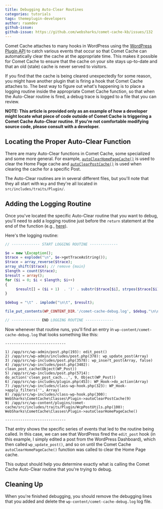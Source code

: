 ```yaml
---
title: Debugging Auto-Clear Routines
categories: tutorials
tags: themeplugin-developers
author: raamdev
github-issue:
github-issue: https://github.com/websharks/comet-cache-kb/issues/132
---
```


Comet Cache attaches to many hooks in WordPress using the [WordPress Plugin API](https://codex.wordpress.org/Plugin_API) to catch various events that occur so that Comet Cache can automatically clear the cache at the appropriate time. This makes it possible for Comet Cache to ensure that the cache on your site stays up-to-date and that an old (stale) cache is never served to visitors.

If you find that the cache is being cleared unexpectedly for some reason, you might have another plugin that is firing a hook that Comet Cache attaches to. The best way to figure out what's happening is to place a logging routine inside the appropriate Comet Cache function, so that when the Auto-Clear routine is fired, a debug trace is logged to a file that you can review. 

**NOTE: This article is provided only as an example of how a developer might locate what piece of code outside of Comet Cache is triggering a Comet Cache Auto-Clear routine. If you're not comfortable modifying source code, please consult with a developer.** 

## Locating the Proper Auto-Clear Function

There are many Auto-Clear functions in Comet Cache, some specialized and some more general. For example, [`autoClearHomePageCache()`](https://github.com/websharks/comet-cache/blob/170220/src/includes/traits/Plugin/WcpHomeBlogUtils.php#L8-L47) is used to clear the Home Page cache and [`autoClearPostCache()`](https://github.com/websharks/comet-cache/blob/170220/src/includes/traits/Plugin/WcpPostUtils.php#L8-L112) is used when clearing the cache for a specific Post.

The Auto-Clear routines are in several different files, but you'll note that they all start with `Wcp` and they're all located in `src/includes/traits/Plugin/`. 

## Adding the Logging Routine

Once you've located the specific Auto-Clear routine that you want to debug, you'll need to add a logging routine just before the `return` statement at the end of the function (e.g., [here](https://github.com/websharks/comet-cache/blob/170220/src/includes/traits/Plugin/WcpHomeBlogUtils.php#L45)). 

Here's the logging routine:

```php
// ------------- START LOGGING ROUTINE -------------

$e = new \Exception();
$trace = explode("\n", $e->getTraceAsString());
$trace = array_reverse($trace);
array_shift($trace); // remove {main}
$length = count($trace);
$result = array();
for ($i = 0; $i < $length; $i++)
{
     $result[] = ($i + 1)  . ')' . substr($trace[$i], strpos($trace[$i], ' ')); // replace '#someNum' with '$i)', set the right ordering
}
    
$debug = "\t" . implode("\n\t", $result);

file_put_contents(WP_CONTENT_DIR.'/comet-cache-debug.log', $debug."\n\n"."\n\n----------------------------\n\n", FILE_APPEND);

// ------------- END LOGGING ROUTINE -------------
```

Now whenever that routine runs, you'll find an entry in `wp-content/comet-cache-debug.log` that looks something like this:

```
----------------------------

1) /app/src/wp-admin/post.php(193): edit_post()
2) /app/src/wp-admin/includes/post.php(378): wp_update_post(Array)
3) /app/src/wp-includes/post.php(3578): wp_insert_post(Array, false)
4) /app/src/wp-includes/post.php(3402): clean_post_cache(Object(WP_Post))
5) /app/src/wp-includes/post.php(5714): do_action('clean_post_cach...', 9, Object(WP_Post))
6) /app/src/wp-includes/plugin.php(453): WP_Hook->do_action(Array)
7) /app/src/wp-includes/class-wp-hook.php(323): WP_Hook->apply_filters('', Array)
8) /app/src/wp-includes/class-wp-hook.php(300): WebSharks\CometCache\Classes\Plugin->autoClearPostCache(9)
9) /app/src/wp-content/plugins/comet-cache/src/includes/traits/Plugin/WcpPostUtils.php(100): WebSharks\CometCache\Classes\Plugin->autoClearHomePageCache()

----------------------------
```

That entry shows the specific series of events that led to the routine being called. In this case, we can see that WordPress fired the `edit_post` hook (in this example, I simply edited a post from the WordPress Dashboard), which then called `wp_update_post()`, and so on until the Comet Cache `autoClearHomePageCache()` function was called to clear the Home Page cache.

This output should help you determine exactly what is calling the Comet Cache Auto-Clear routine that you're trying to debug.

## Cleaning Up

When you're finished debugging, you should remove the debugging lines that you added and delete the `wp-content/comet-cache-debug.log` log file.